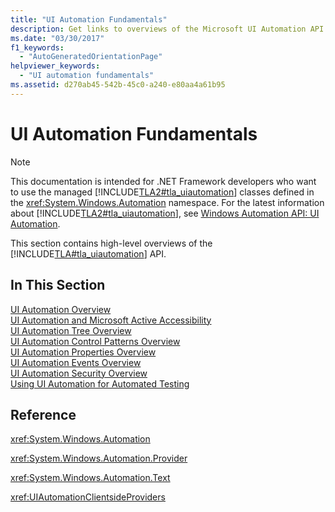 ```yaml
---
title: "UI Automation Fundamentals"
description: Get links to overviews of the Microsoft UI Automation API. Covered topics include trees, control patterns, properties, events, security, and automated testing.
ms.date: "03/30/2017"
f1_keywords: 
  - "AutoGeneratedOrientationPage"
helpviewer_keywords: 
  - "UI automation fundamentals"
ms.assetid: d270ab45-542b-45c0-a240-e80aa4a61b95
---
```

# UI Automation Fundamentals

> [!NOTE]
> This documentation is intended for .NET Framework developers who want to use the managed [!INCLUDE[TLA2#tla_uiautomation](../../../includes/tla2sharptla-uiautomation-md.md)] classes defined in the <xref:System.Windows.Automation> namespace. For the latest information about [!INCLUDE[TLA2#tla_uiautomation](../../../includes/tla2sharptla-uiautomation-md.md)], see [Windows Automation API: UI Automation](/windows/win32/winauto/entry-uiauto-win32).  
  
 This section contains high-level overviews of the [!INCLUDE[TLA#tla_uiautomation](../../../includes/tlasharptla-uiautomation-md.md)] API.  
  
## In This Section  

 [UI Automation Overview](ui-automation-overview.md)  
 [UI Automation and Microsoft Active Accessibility](ui-automation-and-microsoft-active-accessibility.md)  
 [UI Automation Tree Overview](ui-automation-tree-overview.md)  
 [UI Automation Control Patterns Overview](ui-automation-control-patterns-overview.md)  
 [UI Automation Properties Overview](ui-automation-properties-overview.md)  
 [UI Automation Events Overview](ui-automation-events-overview.md)  
 [UI Automation Security Overview](ui-automation-security-overview.md)  
 [Using UI Automation for Automated Testing](using-ui-automation-for-automated-testing.md)  
  
## Reference  

 <xref:System.Windows.Automation>  
  
 <xref:System.Windows.Automation.Provider>  
  
 <xref:System.Windows.Automation.Text>  
  
 <xref:UIAutomationClientsideProviders>
